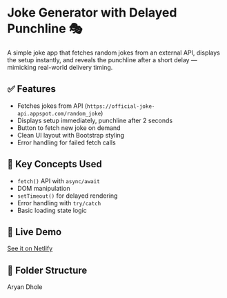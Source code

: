 # Joke Generator with Delayed Punchline 🎭

A simple joke app that fetches random jokes from an external API, displays the setup instantly, and reveals the punchline after a short delay — mimicking real-world delivery timing.

## ✅ Features
- Fetches jokes from API (`https://official-joke-api.appspot.com/random_joke`)
- Displays setup immediately, punchline after 2 seconds
- Button to fetch new joke on demand
- Clean UI layout with Bootstrap styling
- Error handling for failed fetch calls

## 🧠 Key Concepts Used
- `fetch()` API with `async/await`
- DOM manipulation
- `setTimeout()` for delayed rendering
- Error handling with `try/catch`
- Basic loading state logic

## 🔗 Live Demo
[See it on Netlify]((https://thunderous-twilight-c76b39.netlify.app/)) <!-- replace this with your actual link -->

## 📁 Folder Structure
Aryan Dhole

